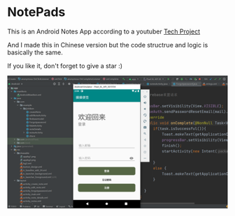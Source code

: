 # NotePads
This is an Android Notes App according to a youtuber [Tech Project](https://www.youtube.com/watch?v=Y37PsbMiZ0k&list=PL1tIj6UC0gcut51pibe8VRw4wauQRkEJJ)

And I made this in Chinese version but the code structrue and logic is basically the same.


If you like it, don't forget to give a star :)


![img](https://github.com/dumeo/NotePads/blob/master/2022-01-14_22h04_50.png)
